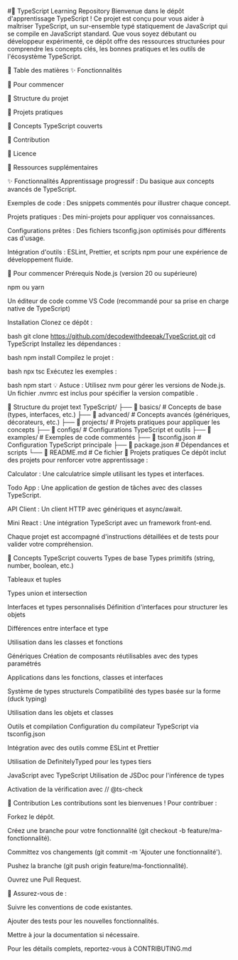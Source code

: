 #📘 TypeScript Learning Repository
Bienvenue dans le dépôt d'apprentissage TypeScript ! Ce projet est conçu pour vous aider à maîtriser TypeScript, un sur-ensemble typé statiquement de JavaScript qui se compile en JavaScript standard. Que vous soyez débutant ou développeur expérimenté, ce dépôt offre des ressources structurées pour comprendre les concepts clés, les bonnes pratiques et les outils de l'écosystème TypeScript.

📖 Table des matières
✨ Fonctionnalités

🚀 Pour commencer

📂 Structure du projet

🧪 Projets pratiques

🎯 Concepts TypeScript couverts

🤝 Contribution

📜 Licence

🔗 Ressources supplémentaires

✨ Fonctionnalités
Apprentissage progressif : Du basique aux concepts avancés de TypeScript.

Exemples de code : Des snippets commentés pour illustrer chaque concept.

Projets pratiques : Des mini-projets pour appliquer vos connaissances.

Configurations prêtes : Des fichiers tsconfig.json optimisés pour différents cas d'usage.

Intégration d'outils : ESLint, Prettier, et scripts npm pour une expérience de développement fluide.

🚀 Pour commencer
Prérequis
Node.js (version 20 ou supérieure) 

npm ou yarn

Un éditeur de code comme VS Code (recommandé pour sa prise en charge native de TypeScript) 

Installation
Clonez ce dépôt :

bash
git clone https://github.com/decodewithdeepak/TypeScript.git
cd TypeScript
Installez les dépendances :

bash
npm install
Compilez le projet :

bash
npx tsc
Exécutez les exemples :

bash
npm start
💡 Astuce : Utilisez nvm pour gérer les versions de Node.js. Un fichier .nvmrc est inclus pour spécifier la version compatible .

📂 Structure du projet
text
TypeScript/
├── 📁 basics/          # Concepts de base (types, interfaces, etc.)
├── 📁 advanced/        # Concepts avancés (génériques, décorateurs, etc.)
├── 📁 projects/        # Projets pratiques pour appliquer les concepts
├── 📁 configs/         # Configurations TypeScript et outils
├── 📁 examples/        # Exemples de code commentés
├── 📜 tsconfig.json    # Configuration TypeScript principale
├── 📜 package.json     # Dépendances et scripts
└── 📜 README.md        # Ce fichier
🧪 Projets pratiques
Ce dépôt inclut des projets pour renforcer votre apprentissage :

Calculator : Une calculatrice simple utilisant les types et interfaces.

Todo App : Une application de gestion de tâches avec des classes TypeScript.

API Client : Un client HTTP avec génériques et async/await.

Mini React : Une intégration TypeScript avec un framework front-end.

Chaque projet est accompagné d'instructions détaillées et de tests pour valider votre compréhension.

🎯 Concepts TypeScript couverts
Types de base
Types primitifs (string, number, boolean, etc.) 

Tableaux et tuples

Types union et intersection

Interfaces et types personnalisés
Définition d'interfaces pour structurer les objets 

Différences entre interface et type 

Utilisation dans les classes et fonctions

Génériques
Création de composants réutilisables avec des types paramétrés 

Applications dans les fonctions, classes et interfaces

Système de types structurels
Compatibilité des types basée sur la forme (duck typing) 

Utilisation dans les objets et classes

Outils et compilation
Configuration du compilateur TypeScript via tsconfig.json 

Intégration avec des outils comme ESLint et Prettier 

Utilisation de DefinitelyTyped pour les types tiers 

JavaScript avec TypeScript
Utilisation de JSDoc pour l'inférence de types 

Activation de la vérification avec // @ts-check 

🤝 Contribution
Les contributions sont les bienvenues ! Pour contribuer :

Forkez le dépôt.

Créez une branche pour votre fonctionnalité (git checkout -b feature/ma-fonctionnalité).

Committez vos changements (git commit -m 'Ajouter une fonctionnalité').

Pushez la branche (git push origin feature/ma-fonctionnalité).

Ouvrez une Pull Request.

📌 Assurez-vous de :

Suivre les conventions de code existantes.

Ajouter des tests pour les nouvelles fonctionnalités.

Mettre à jour la documentation si nécessaire.

Pour les détails complets, reportez-vous à CONTRIBUTING.md
